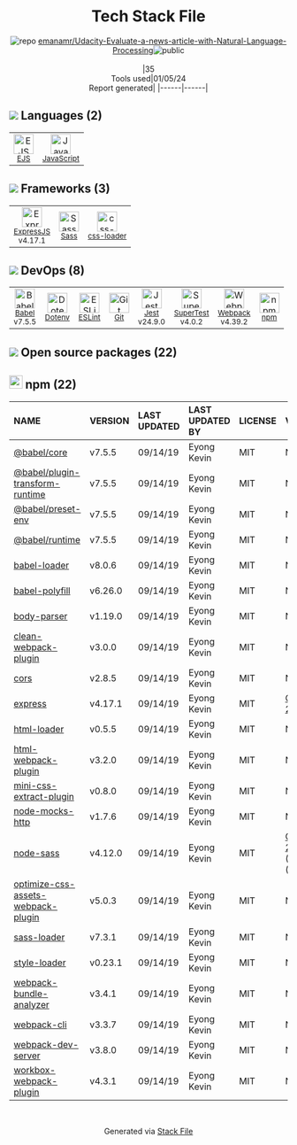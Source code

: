 <!--
&lt;--- Readme.md Snippet without images Start ---&gt;
## Tech Stack
emanamr/Udacity-Evaluate-a-news-article-with-Natural-Language-Processing is built on the following main stack:

- [Jest](http://facebook.github.io/jest/) – Javascript Testing Framework
- [ExpressJS](http://expressjs.com/) – Microframeworks (Backend)
- [Sass](http://sass-lang.com/) – CSS Pre-processors / Extensions
- [JavaScript](https://developer.mozilla.org/en-US/docs/Web/JavaScript) – Languages
- [Webpack](http://webpack.js.org) – JS Build Tools / JS Task Runners
- [Babel](http://babeljs.io/) – JavaScript Compilers
- [EJS](https://ejs.co/) – Templating Languages & Extensions
- [ESLint](http://eslint.org/) – Code Review
- [SuperTest](https://www.npmjs.com/package/supertest) – Javascript Testing Framework
- [css-loader](https://github.com/webpack-contrib/css-loader) – CSS Pre-processors / Extensions

Full tech stack [here](/techstack.md)

&lt;--- Readme.md Snippet without images End ---&gt;

&lt;--- Readme.md Snippet with images Start ---&gt;
## Tech Stack
emanamr/Udacity-Evaluate-a-news-article-with-Natural-Language-Processing is built on the following main stack:

- <img width='25' height='25' src='https://img.stackshare.io/service/830/jest.png' alt='Jest'/> [Jest](http://facebook.github.io/jest/) – Javascript Testing Framework
- <img width='25' height='25' src='https://img.stackshare.io/service/1163/hashtag.png' alt='ExpressJS'/> [ExpressJS](http://expressjs.com/) – Microframeworks (Backend)
- <img width='25' height='25' src='https://img.stackshare.io/service/1171/jCR2zNJV.png' alt='Sass'/> [Sass](http://sass-lang.com/) – CSS Pre-processors / Extensions
- <img width='25' height='25' src='https://img.stackshare.io/service/1209/javascript.jpeg' alt='JavaScript'/> [JavaScript](https://developer.mozilla.org/en-US/docs/Web/JavaScript) – Languages
- <img width='25' height='25' src='https://img.stackshare.io/service/1682/IMG_4636.PNG' alt='Webpack'/> [Webpack](http://webpack.js.org) – JS Build Tools / JS Task Runners
- <img width='25' height='25' src='https://img.stackshare.io/service/2739/-1wfGjNw.png' alt='Babel'/> [Babel](http://babeljs.io/) – JavaScript Compilers
- <img width='25' height='25' src='https://img.stackshare.io/no-img-open-source.png' alt='EJS'/> [EJS](https://ejs.co/) – Templating Languages & Extensions
- <img width='25' height='25' src='https://img.stackshare.io/service/3337/Q4L7Jncy.jpg' alt='ESLint'/> [ESLint](http://eslint.org/) – Code Review
- <img width='25' height='25' src='https://img.stackshare.io/no-img-open-source.png' alt='SuperTest'/> [SuperTest](https://www.npmjs.com/package/supertest) – Javascript Testing Framework
- <img width='25' height='25' src='https://img.stackshare.io/service/8074/default_d2b16fd6997fb2e164de645a34f9b8d5a880d999.png' alt='css-loader'/> [css-loader](https://github.com/webpack-contrib/css-loader) – CSS Pre-processors / Extensions

Full tech stack [here](/techstack.md)

&lt;--- Readme.md Snippet with images End ---&gt;
-->
<div align="center">

# Tech Stack File
![](https://img.stackshare.io/repo.svg "repo") [emanamr/Udacity-Evaluate-a-news-article-with-Natural-Language-Processing](https://github.com/emanamr/Udacity-Evaluate-a-news-article-with-Natural-Language-Processing)![](https://img.stackshare.io/public_badge.svg "public")
<br/><br/>
|35<br/>Tools used|01/05/24 <br/>Report generated|
|------|------|
</div>

## <img src='https://img.stackshare.io/languages.svg'/> Languages (2)
<table><tr>
  <td align='center'>
  <img width='36' height='36' src='https://img.stackshare.io/no-img-open-source.png' alt='EJS'>
  <br>
  <sub><a href="https://ejs.co/">EJS</a></sub>
  <br>
  <sub></sub>
</td>

<td align='center'>
  <img width='36' height='36' src='https://img.stackshare.io/service/1209/javascript.jpeg' alt='JavaScript'>
  <br>
  <sub><a href="https://developer.mozilla.org/en-US/docs/Web/JavaScript">JavaScript</a></sub>
  <br>
  <sub></sub>
</td>

</tr>
</table>

## <img src='https://img.stackshare.io/frameworks.svg'/> Frameworks (3)
<table><tr>
  <td align='center'>
  <img width='36' height='36' src='https://img.stackshare.io/service/1163/hashtag.png' alt='ExpressJS'>
  <br>
  <sub><a href="http://expressjs.com/">ExpressJS</a></sub>
  <br>
  <sub>v4.17.1</sub>
</td>

<td align='center'>
  <img width='36' height='36' src='https://img.stackshare.io/service/1171/jCR2zNJV.png' alt='Sass'>
  <br>
  <sub><a href="http://sass-lang.com/">Sass</a></sub>
  <br>
  <sub></sub>
</td>

<td align='center'>
  <img width='36' height='36' src='https://img.stackshare.io/service/8074/default_d2b16fd6997fb2e164de645a34f9b8d5a880d999.png' alt='css-loader'>
  <br>
  <sub><a href="https://github.com/webpack-contrib/css-loader">css-loader</a></sub>
  <br>
  <sub></sub>
</td>

</tr>
</table>

## <img src='https://img.stackshare.io/devops.svg'/> DevOps (8)
<table><tr>
  <td align='center'>
  <img width='36' height='36' src='https://img.stackshare.io/service/2739/-1wfGjNw.png' alt='Babel'>
  <br>
  <sub><a href="http://babeljs.io/">Babel</a></sub>
  <br>
  <sub>v7.5.5</sub>
</td>

<td align='center'>
  <img width='36' height='36' src='https://img.stackshare.io/service/8067/default_90dcb1286af7685c68df319c764b80704df1155b.png' alt='Dotenv'>
  <br>
  <sub><a href="https://github.com/motdotla/dotenv">Dotenv</a></sub>
  <br>
  <sub></sub>
</td>

<td align='center'>
  <img width='36' height='36' src='https://img.stackshare.io/service/3337/Q4L7Jncy.jpg' alt='ESLint'>
  <br>
  <sub><a href="http://eslint.org/">ESLint</a></sub>
  <br>
  <sub></sub>
</td>

<td align='center'>
  <img width='36' height='36' src='https://img.stackshare.io/service/1046/git.png' alt='Git'>
  <br>
  <sub><a href="http://git-scm.com/">Git</a></sub>
  <br>
  <sub></sub>
</td>

<td align='center'>
  <img width='36' height='36' src='https://img.stackshare.io/service/830/jest.png' alt='Jest'>
  <br>
  <sub><a href="http://facebook.github.io/jest/">Jest</a></sub>
  <br>
  <sub>v24.9.0</sub>
</td>

<td align='center'>
  <img width='36' height='36' src='https://img.stackshare.io/no-img-open-source.png' alt='SuperTest'>
  <br>
  <sub><a href="https://www.npmjs.com/package/supertest">SuperTest</a></sub>
  <br>
  <sub>v4.0.2</sub>
</td>

<td align='center'>
  <img width='36' height='36' src='https://img.stackshare.io/service/1682/IMG_4636.PNG' alt='Webpack'>
  <br>
  <sub><a href="http://webpack.js.org">Webpack</a></sub>
  <br>
  <sub>v4.39.2</sub>
</td>

<td align='center'>
  <img width='36' height='36' src='https://img.stackshare.io/service/1120/lejvzrnlpb308aftn31u.png' alt='npm'>
  <br>
  <sub><a href="https://www.npmjs.com/">npm</a></sub>
  <br>
  <sub></sub>
</td>

</tr>
</table>


## <img src='https://img.stackshare.io/group.svg' /> Open source packages (22)</h2>

## <img width='24' height='24' src='https://img.stackshare.io/service/1120/lejvzrnlpb308aftn31u.png'/> npm (22)

|NAME|VERSION|LAST UPDATED|LAST UPDATED BY|LICENSE|VULNERABILITIES|
|:------|:------|:------|:------|:------|:------|
|[@babel/core](https://www.npmjs.com/@babel/core)|v7.5.5|09/14/19|Eyong Kevin |MIT|N/A|
|[@babel/plugin-transform-runtime](https://www.npmjs.com/@babel/plugin-transform-runtime)|v7.5.5|09/14/19|Eyong Kevin |MIT|N/A|
|[@babel/preset-env](https://www.npmjs.com/@babel/preset-env)|v7.5.5|09/14/19|Eyong Kevin |MIT|N/A|
|[@babel/runtime](https://www.npmjs.com/@babel/runtime)|v7.5.5|09/14/19|Eyong Kevin |MIT|N/A|
|[babel-loader](https://www.npmjs.com/babel-loader)|v8.0.6|09/14/19|Eyong Kevin |MIT|N/A|
|[babel-polyfill](https://www.npmjs.com/babel-polyfill)|v6.26.0|09/14/19|Eyong Kevin |MIT|N/A|
|[body-parser](https://www.npmjs.com/body-parser)|v1.19.0|09/14/19|Eyong Kevin |MIT|N/A|
|[clean-webpack-plugin](https://www.npmjs.com/clean-webpack-plugin)|v3.0.0|09/14/19|Eyong Kevin |MIT|N/A|
|[cors](https://www.npmjs.com/cors)|v2.8.5|09/14/19|Eyong Kevin |MIT|N/A|
|[express](https://www.npmjs.com/express)|v4.17.1|09/14/19|Eyong Kevin |MIT|[CVE-2022-24999](https://github.com/advisories/GHSA-hrpp-h998-j3pp) (High)|
|[html-loader](https://www.npmjs.com/html-loader)|v0.5.5|09/14/19|Eyong Kevin |MIT|N/A|
|[html-webpack-plugin](https://www.npmjs.com/html-webpack-plugin)|v3.2.0|09/14/19|Eyong Kevin |MIT|N/A|
|[mini-css-extract-plugin](https://www.npmjs.com/mini-css-extract-plugin)|v0.8.0|09/14/19|Eyong Kevin |MIT|N/A|
|[node-mocks-http](https://www.npmjs.com/node-mocks-http)|v1.7.6|09/14/19|Eyong Kevin |MIT|N/A|
|[node-sass](https://www.npmjs.com/node-sass)|v4.12.0|09/14/19|Eyong Kevin |MIT|[CVE-2020-24025](https://github.com/advisories/GHSA-r8f7-9pfq-mjmv) (Moderate)<br/>[](https://github.com/advisories/GHSA-9v62-24cr-58cx) (Moderate)|
|[optimize-css-assets-webpack-plugin](https://www.npmjs.com/optimize-css-assets-webpack-plugin)|v5.0.3|09/14/19|Eyong Kevin |MIT|N/A|
|[sass-loader](https://www.npmjs.com/sass-loader)|v7.3.1|09/14/19|Eyong Kevin |MIT|N/A|
|[style-loader](https://www.npmjs.com/style-loader)|v0.23.1|09/14/19|Eyong Kevin |MIT|N/A|
|[webpack-bundle-analyzer](https://www.npmjs.com/webpack-bundle-analyzer)|v3.4.1|09/14/19|Eyong Kevin |MIT|N/A|
|[webpack-cli](https://www.npmjs.com/webpack-cli)|v3.3.7|09/14/19|Eyong Kevin |MIT|N/A|
|[webpack-dev-server](https://www.npmjs.com/webpack-dev-server)|v3.8.0|09/14/19|Eyong Kevin |MIT|N/A|
|[workbox-webpack-plugin](https://www.npmjs.com/workbox-webpack-plugin)|v4.3.1|09/14/19|Eyong Kevin |MIT|N/A|

<br/>
<div align='center'>

Generated via [Stack File](https://github.com/marketplace/stack-file)

